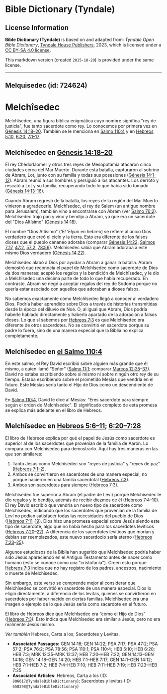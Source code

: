 # Bible Dictionary (Tyndale)

## License Information

**Bible Dictionary (Tyndale)** is based on and adapted from: _Tyndale Open Bible Dictionary_, [Tyndale House Publishers](https://tyndaleopenresources.com/), 2023, which is licensed under a [CC BY-SA 4.0 license](https://creativecommons.org/licenses/by-sa/4.0/legalcode.en).

This markdown version (created `2025-10-20`) is provided under the same license.



--------------------------------

## Melquisedec (id: 724624)

Melchîsedec
===========

Melchîsedec, una figura bíblica enigmática cuyo nombre significa "rey de justicia", fue tanto sacerdote como rey. Lo conocemos por primera vez en [Génesis 14:18–20](https://ref.ly/Gen14:18-Gen14:20). También se le menciona en [Salmo 110:4](https://ref.ly/Ps110:4) y en [Hebreos 5:10,](https://ref.ly/Heb5:10) [6:20,](https://ref.ly/Heb6:20) [7:1–17](https://ref.ly/Heb7:1-Heb7:17).

Melchîsedec en [Génesis 14:18–20](https://ref.ly/Gen14:18-Gen14:20)
-------------------------------------------------------------------

El rey Chêdorlaomer y otros tres reyes de Mesopotamia atacaron cinco ciudades cerca del Mar Muerto. Durante esta batalla, capturaron al sobrino de Abram, Lot, junto con su familia y todas sus posesiones ([Génesis 14:1–12](https://ref.ly/Gen14:1-Gen14:12)). Abram reunió a sus hombres y persiguió a los atacantes. Los derrotó y rescató a Lot y su familia, recuperando todo lo que había sido tomado ([Génesis 14:13–16](https://ref.ly/Gen14:13-Gen14:16)).

Cuando Abram regresó de la batalla, los reyes de la región del Mar Muerto vinieron a agradecerle. Melchîsedec, el rey de Salem (un antiguo nombre para Jerusalem), también vino a encontrarse con Abram (ver [Salmo 76:2](https://ref.ly/Ps76:2)). Melchîsedec trajo pan y vino y bendijo a Abram, ya que era un sacerdote del "Dios Altísimo" ([Génesis 14:18](https://ref.ly/Gen14:18)).

El nombre "Dios Altísimo" (*’El ‘Elyon* en hebreo) se refiere al único Dios verdadero que creó el cielo y la tierra. Esto era diferente de los falsos dioses que el pueblo cananeo adoraba (comparar [Génesis 14:22,](https://ref.ly/Gen14:22) [Salmos 7:17,](https://ref.ly/Ps7:17) [47:2,](https://ref.ly/Ps47:2) [57:2,](https://ref.ly/Ps57:2) [78:56](https://ref.ly/Ps78:56)). Melchîsedec sabía que Abram adoraba a este mismo Dios verdadero ([Génesis 14:22](https://ref.ly/Gen14:22)).

Melchîsedec alabó a Dios por ayudar a Abram a ganar la batalla. Abram demostró que reconocía el papel de Melchîsedec como sacerdote de Dios de dos maneras: aceptó los regalos y la bendición de Melchîsedec, y le dio a Melchîsedec una décima parte de todo lo que había recuperado. En contraste, Abram se negó a aceptar regalos del rey de Sodoma porque no quería estar asociado con aquellos que adoraban a dioses falsos.

No sabemos exactamente cómo Melchîsedec llegó a conocer al verdadero Dios. Podría haber aprendido sobre Dios a través de historias transmitidas desde la época del diluvio de Noé. O, al igual que Abram, Dios podría haberle hablado directamente y haberlo apartado de la adoración a falsos dioses. Lo que sí sabemos por [Hebreos 7:3](https://ref.ly/Heb7:3) es que Melchîsedec era diferente de otros sacerdotes. No se convirtió en sacerdote porque su padre lo fuera, sino de una manera especial que la Biblia no explica completamente.

Melchîsedec en [el Salmo 110:4](https://ref.ly/Ps110:4)
-------------------------------------------------------

En este salmo, el Rey David escribió sobre alguien más grande que él mismo, a quien llamó “Señor” ([Salmo 11:1](https://ref.ly/Ps110:1); comparar [Marcos 12:35](https://ref.ly/Mark12:35-Mark12:37)–[37](https://ref.ly/Mark12:35-Mark12:37)). David no estaba escribiendo sobre sí mismo ni sobre ningún otro rey de su tiempo. Estaba escribiendo sobre el prometido Mesías que vendría en el futuro. Este Mesías sería tanto el Hijo de Dios como un descendiente de David.

En [Salmo 110:4](https://ref.ly/Ps110:4), David le dice al Mesías: “Eres sacerdote para siempre según el orden de Melchîsedec". El significado completo de esta promesa se explica más adelante en el libro de Hebreos.

Melchîsedec en [Hebreos 5:6–11](https://ref.ly/Heb5:6-Heb5:11); [6:20–7:28](https://ref.ly/Heb6:20-Heb7:28)
-----------------------------------------------------------------------------------------------------------

El libro de Hebreos explica por qué el papel de Jesús como sacerdote es superior al de los sacerdotes que provenían de la familia de Aarón. Lo compara con Melchîsedec para demostrarlo. Aquí hay tres maneras en las que son similares:

1. Tanto Jesús como Melchîsedec son "reyes de justicia" y "reyes de paz" ([Hebreos 7:1–2](https://ref.ly/Heb7:1-Heb7:2)).
2. Ambos se convirtieron en sacerdotes de una manera especial, no porque nacieron en una familia sacerdotal ([Hebreos 7:3](https://ref.ly/Heb7:3)).
3. Ambos son sacerdotes para siempre ([Hebreos 7:3](https://ref.ly/Heb7:3)).

Melchîsedec fue superior a Abram (el padre de Leví) porque Melchîsedec le dio regalos y lo bendijo, además de recibir diezmos de él ([Hebreos 7:4–10](https://ref.ly/Heb7:4-Heb7:10)). El rey David escribió que vendría un nuevo tipo de sacerdote como Melchîsedec, indicando que los sacerdotes que provenían de la familia de Leví no podían satisfacer todas las necesidades del pueblo de Dios ([Hebreos 7:11](https://ref.ly/Heb7:11-Heb7:19)–[19](https://ref.ly/Heb7:11-Heb7:19)). Dios hizo una promesa especial sobre Jesús siendo este tipo de sacerdote, algo que no había hecho para los sacerdotes levíticos ([Hebreos 7:20](https://ref.ly/Heb7:20-Heb7:22)–[22](https://ref.ly/Heb7:20-Heb7:22)). A diferencia de los sacerdotes levíticos que morían y debían ser reemplazados, este nuevo sacerdocio sería eterno ([Hebreos 7:23](https://ref.ly/Heb7:23-Heb7:25)–[25](https://ref.ly/Heb7:23-Heb7:25)).

Algunos estudiosos de la Biblia han sugerido que Melchîsedec podría haber sido Jesús apareciendo en el Antiguo Testamento antes de nacer como humano (esto se conoce como una "cristofanía"). Creen esto porque [Hebreos 7:3](https://ref.ly/Heb7:3) indica que no hay registro de los padres, ancestros, nacimiento o muerte de Melchîsedec.

Sin embargo, este verso se comprende mejor al considerar que Melchîsedec se convirtió en sacerdote de una manera especial. Dios lo eligió directamente, a diferencia de los levitas, quienes se convirtieron en sacerdotes por haber nacido en ciertas familias. Melchîsedec era una imagen o ejemplo de lo que Jesús sería como sacerdote en el futuro.

El libro de Hebreos dice que Melchîsedec era “como el Hijo de Dios” ([Hebreos 7:3](https://ref.ly/Heb7:3)). Esto indica que Melchîsedec era similar a Jesús, pero no era realmente Jesús mismo.

*Ver también* Hebreos, Carta a los; Sacerdotes y Levitas.

* **Associated Passages:** GEN 14:18; GEN 14:22; PSA 7:17; PSA 47:2; PSA 57:2; PSA 76:2; PSA 78:56; PSA 110:1; PSA 110:4; HEB 5:10; HEB 6:20; HEB 7:3; MRK 12:35–MRK 12:37; HEB 7:20–HEB 7:22; GEN 14:13–GEN 14:16; GEN 14:18–GEN 14:20; HEB 7:1–HEB 7:17; GEN 14:1–GEN 14:12; HEB 7:1–HEB 7:2; HEB 7:4–HEB 7:10; HEB 7:11–HEB 7:19; HEB 7:23–HEB 7:25
* **Associated Articles:** Hebreos, Carta a los (ID: `806617@TyndaleBibleDictionary`); Sacerdotes y levitas (ID: `658298@TyndaleBibleDictionary`)

